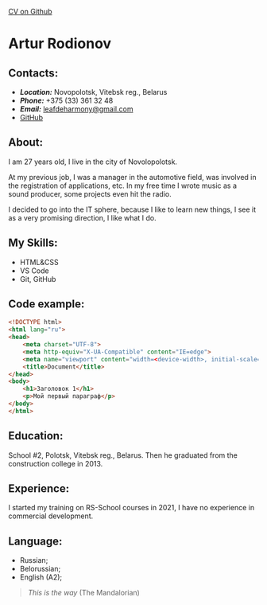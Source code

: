 [CV on Github](https://github.com/LeafdeHarmony/rsschool-cv)
# Artur Rodionov
## Contacts:
* ___Location:___ Novopolotsk, Vitebsk reg., Belarus
* ___Phone:___ +375 (33) 361 32 48
* ___Email:___ leafdeharmony@gmail.com
* [GitHub](https://github.com/LeafdeHarmony)

## About: 
I am 27 years old, I live in the city of Novolopolotsk.

 At my previous job, I was a manager in the automotive field, was involved in the registration of applications, etc. In my free time I wrote music as a sound producer, some projects even hit the radio. 
 
 I decided to go into the IT sphere, because I like to learn new things, I see it as a very promising direction, I like what I do.

## My Skills:

* HTML&CSS
* VS Code
* Git, GitHub

## Code example:
```html
<!DOCTYPE html>
<html lang="ru">
<head>
    <meta charset="UTF-8">
    <meta http-equiv="X-UA-Compatible" content="IE=edge">
    <meta name="viewport" content="width=<device-width>, initial-scale=1.0">
    <title>Document</title>
</head>
<body>
    <h1>Заголовок 1</h1>
    <p>Мой первый параграф</p>
</body>
</html>
```
## Education:
School #2, Polotsk, Vitebsk reg., Belarus. Then he graduated from the construction college in 2013.

## Experience:
I started my training on RS-School courses in 2021, I have no experience in commercial development.

## Language:
* Russian; 
* Belorussian;
* English (A2);


> _This is the way_ (The Mandalorian)
